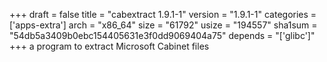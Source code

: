 +++
draft = false
title = "cabextract 1.9.1-1"
version = "1.9.1-1"
categories = ['apps-extra']
arch = "x86_64"
size = "61792"
usize = "194557"
sha1sum = "54db5a3409b0ebc154405631e3f0dd9069404a75"
depends = "['glibc']"
+++
a program to extract Microsoft Cabinet files